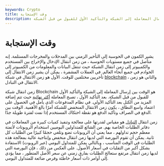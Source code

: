 ```yaml
---
keywords: Crypto
title: وقت الإستجابة
description: وقت الإستجابة. الوقت بين إرسال المعاملة إلى الشبكة والتأكيد الأول للقبول من قبل الشبكة.
---
```


# وقت الإستجابة
يشير الكمون في الحوسبة إلى التأخير الزمني بين المدخلات والمخرجات المستلمة. إنه متأصل في جميع مستويات الحوسبة ، من زمن انتقال الإدخال والإخراج بين المستخدم والكمبيوتر إلى زمن انتقال الشبكة حيث تنتقل البيانات والمعلومات من الكمبيوتر إلى الخوادم في جميع أنحاء العالم. في العملات المشفرة ، يمكن أن يشير زمن الانتقال إلى تأخريين مختلفين للوقت. الأول هو زمن الانتقال في شبكة [blockchain](/blockchain) ، والثاني هو زمن الانتقال في التبادل.

زمن انتقال شبكة Blockchain هو الوقت بين إرسال المعاملة إلى الشبكة والتأكيد الأول للقبول من قبل الشبكة. بعد التأكيد الأول ، تصبح المعاملة [أكثر نهائية](/finality) حيث تتم إضافة المزيد من الكتل بعد التأكيد الأولي. في نظام المدفوعات الذي يأمل في الحصول على اعتماد واسع النطاق ، يكون زمن الانتقال المنخفض للشبكة أمرًا بالغ الأهمية. الوقت بين الدفع في الصراف وتأكيد الدفع هو نقطة احتكاك المستخدم إذا نمت لفترة طويلة جدًا.

زمن انتقال [التبادل](/exchange) هو مقياس لقدرتها على معالجة وتنفيذ كميات كبيرة من المعاملات في دفاتر الطلبات الخاصة بهم. من الشائع للمتداولين اليوميين استخدام الروبوتات لأتمتة معظم حجم تداولهم ، مما يعني أن الروبوتات تضع وتلغي حجمًا كبيرًا من الطلبات كل ثانية. يمكن أن تقوم البورصة التي لديها زمن انتقال منخفض وإنتاجية عالية بمعالجة هذه الطلبات في الوقت المناسب ، وبالتالي يمكن للمتداول اليومي (عبر الروبوت) الاستفادة بشكل أكبر من التقلبات في أسعار الأصول. على العكس من ذلك ، فإن البورصة التي لديها زمن انتقال مرتفع ستعالج الطلبات بفارق زمني عن سعر الأصل المتطور ، مما يؤدي إلى أوامر ذات أسعار خاطئة وفرص ضائعة للمتداول اليومي.

